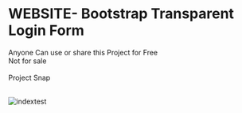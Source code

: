 
# WEBSITE- Bootstrap Transparent Login Form
Anyone Can use or share this Project for Free <br />
Not for sale <br /><br />
Project Snap<br /><br />

![indextest](https://user-images.githubusercontent.com/91233406/139630672-bc0d39b8-aff6-4aa1-aa6c-c5f3138e96a2.png)
